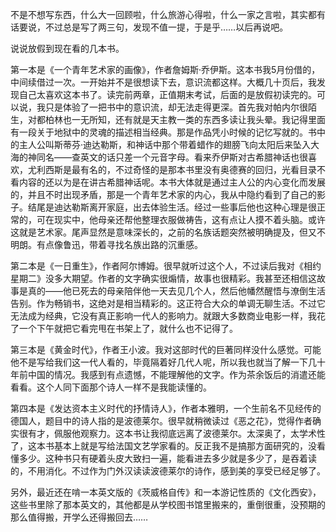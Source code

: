 <p>不是不想写东西，什么大一回顾啦，什么旅游心得啦，什么一家之言啦，其实都有话要说，不过总是写了两三句，发现不值一提，于是乎……以后再说吧。</p><p>说说放假到现在看的几本书。</p><p>第一本是《一个青年艺术家的画像》，作者詹姆斯·乔伊斯。这本书我5月份借的，中间续借过一次。一开始并不是很想读下去，意识流都这样。大概几十页后，我发现自己太喜欢这本书了。读完前两章，正值期末考试，后面的是放假初读完的。可以说，我只是体验了一把书中的意识流，却无法走得更深。首先我对帕内尔很陌生，对都柏林也一无所知，还有就是天主教一类的东西多读让我头晕。我记得里面有一段关于地狱中的灵魂的描述相当经典。那是作品凭小时候的记忆写就的。书中的主人公叫斯蒂芬·迪达勒斯，和神话中那个带着蜡作的翅膀飞向太阳后来坠入大海的神同名——查英文的话只差一个元音字母。看来乔伊斯对古希腊神话也很喜欢，尤利西斯是最有名的，不过奇怪的是那本书里没有奥德赛的回归，光看目录不看内容的还以为是在讲古希腊神话呢。本书大体就是通过主人公的内心变化而发展的，并且不时出现矛盾，那是一个青年艺术家的内心，我从中隐约看到了自己的影子。结尾是迪达勒斯离开家庭，出去体验生活。经过一些事后他也这种心理是很正常的，可在现实中，他母亲还帮他整理衣服做祷告，这有点让人摸不着头脑。或许这就是艺术家。尾声显然是意味深长的，之前的名族话题突然被明确提及，但又不明朗。有点像鲁迅，带着寻找名族出路的沉重感。</p><p>第二本是《一日重生》，作者阿尔博姆。很早就听过这个人，不过读后我对《相约星期二》没多大期望。作者的文字确实很煽情，故事也很精彩。我甚至还相信这故事是真的——他已死去的母亲陪伴他一天去见几个人，然后他幡然醒悟与潦倒生活告别。作为畅销书，这绝对是相当精彩的。这正符合大众的单调无聊生活。不过它无法成为经典，它没有真正影响一代人的影响力。就跟大多数商业电影一样，我花了一个下午就把它看完甩在书架上了，就什么也不记得了。</p><p>第三本是《黄金时代》，作者王小波。我对这部时代的巨著同样没什么感觉。可能他不是写给我们这一代人看的，毕竟隔着好几代人呢，所以我也就当了解一下几十年前中国的情况。我感到有点遗憾，不能理解他的文字。作为茶余饭后的消遣还能看看。这个人同下面那个诗人一样不是我能读懂的。</p><p>第四本是《发达资本主义时代的抒情诗人》，作者本雅明，一个生前名不见经传的德国人，题目中的诗人指的是波德莱尔。很早就稍微读过《恶之花》，觉得作者确实很有才，佩服他观察力。这本书让我彻底远离了波德莱尔。太深奥了，太学术性了，这本书基本上就是写给法国文艺学家看的。反正我不是搞那方面研究的，没看懂多少。这种书只有硬着头皮大致扫一遍，能看进去多少就是多少了，是吞着读的，不用消化。不过作为门外汉读读波德莱尔的诗作，感到美的享受已经足够了。</p><p>另外，最近还在啃一本英文版的《茨威格自传》和一本游记性质的《文化西安》，这些书里除了那本英文的，其他都是从学校图书馆里搬来的，重倒很重，没预期的那么值得搬，开学么还得搬回去……</p>